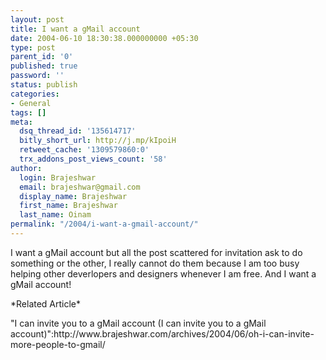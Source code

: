 ```yaml
---
layout: post
title: I want a gMail account
date: 2004-06-10 18:30:38.000000000 +05:30
type: post
parent_id: '0'
published: true
password: ''
status: publish
categories:
- General
tags: []
meta:
  dsq_thread_id: '135614717'
  bitly_short_url: http://j.mp/kIpoiH
  retweet_cache: '1309579860:0'
  trx_addons_post_views_count: '58'
author:
  login: Brajeshwar
  email: brajeshwar@gmail.com
  display_name: Brajeshwar
  first_name: Brajeshwar
  last_name: Oinam
permalink: "/2004/i-want-a-gmail-account/"
---
```

<p>I want a gMail account but all the post scattered for invitation ask to do something or the other, I really cannot do them because I am too busy helping other deverlopers and designers whenever I am free. And I want a gMail account!</p>
<p>*Related Article*</p>
<p>"I can invite you to a gMail account (I can invite you to a gMail account)":http://www.brajeshwar.com/archives/2004/06/oh-i-can-invite-more-people-to-gmail/</p>
